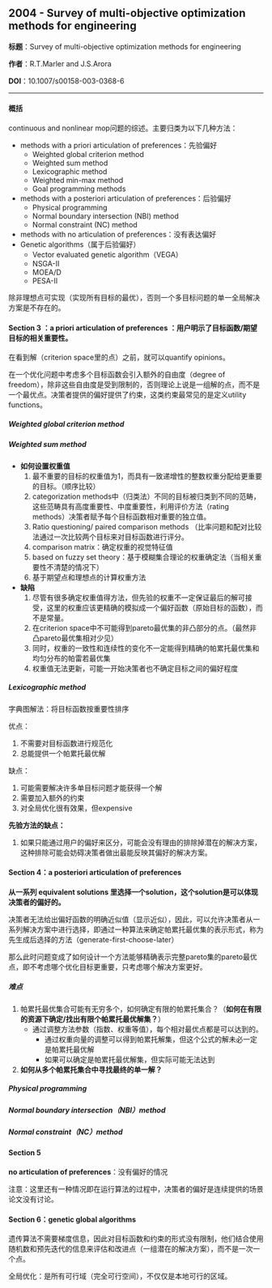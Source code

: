 ## 2004 - Survey of multi-objective optimization methods for engineering 

**标题**：Survey of multi-objective optimization methods for engineering

**作者**：R.T.Marler and J.S.Arora

**DOI**：10.1007/s00158-003-0368-6

---

#### 概括

continuous and nonlinear mop问题的综述。主要归类为以下几种方法：

- methods with a priori articulation of preferences：先验偏好
  - Weighted global criterion method
  - Weighted sum method
  - Lexicographic method
  - Weighted min-max method
  - Goal programming methods
- methods with a posteriori articulation of preferences：后验偏好
  - Physical programming
  - Normal boundary intersection (NBI) method
  - Normal constraint (NC) method
- methods with no articulation of preferences：没有表达偏好
- Genetic algorithms（属于后验偏好）
  - Vector evaluated genetic algorithm（VEGA）
  - NSGA-II
  - MOEA/D
  - PESA-II

除非理想点可实现（实现所有目标的最优），否则一个多目标问题的单一全局解决方案是不存在的。

#### Section 3 ：**a priori articulation of preferences** ：用户明示了目标函数/期望目标的相关重要性。

在看到解（criterion space里的点）之前，就可以quantify opinions。

在一个优化问题中考虑多个目标函数会引入额外的自由度（degree of freedom），除非这些自由度是受到限制的，否则理论上说是一组解的点，而不是一个最优点。决策者提供的偏好提供了约束，这类约束最常见的是定义utility functions。

##### Weighted global criterion method

##### Weighted sum method

- **如何设置权重值**
  1. 最不重要的目标的权重值为1，而具有一致递增性的整数权重分配给更重要的目标。（顺序比较）
  2. categorization methods中（归类法）不同的目标被归类到不同的范畴，这些范畴具有高度重要性、中度重要性，利用评价方法（rating methods）决策者赋予每个目标函数相对重要的独立值。
  3. Ratio questioning/ paired comparison methods （比率问题和配对比较法通过一次比较两个目标来对目标函数进行评分。
  4. comparison matrix：确定权重的视觉特征值
  5. based on fuzzy set theory：基于模糊集合理论的权重确定法（当相关重要性不清楚的情况下）
  6. 基于期望点和理想点的计算权重方法
- **缺陷**
  1. 尽管有很多确定权重值得方法，但先验的权重不一定保证最后的解可接受，这里的权重应该更精确的模拟成一个偏好函数（原始目标的函数），而不是常量。
  2. 在criterion space中不可能得到pareto最优集的非凸部分的点。（最然非凸pareto最优集相对少见）
  3. 同时，权重的一致性和连续性的变化不一定能得到精确的帕累托最优集和均匀分布的帕雷若最优集
  4. 权重值无法更新，可能一开始决策者也不确定目标之间的偏好程度

##### Lexicographic method

字典图解法：将目标函数按重要性排序

优点：

1. 不需要对目标函数进行规范化
2. 总能提供一个帕累托最优解

缺点：

1. 可能需要解决许多单目标问题才能获得一个解
2. 需要加入额外的约束
3. 对全局优化很有效果，但expensive

**先验方法的缺点：**

1. 如果只能通过用户的偏好来区分，可能会没有理由的排除掉潜在的解决方案，这种排除可能会妨碍决策者做出最能反映其偏好的解决方案。

#### Section 4：**a posteriori articulation of preferences**

**从一系列 equivalent solutions 里选择一个solution，这个solution是可以体现决策者的偏好的。**

决策者无法给出偏好函数的明确近似值（显示近似），因此，可以允许决策者从一系列解决方案中进行选择，即通过一种算法来确定帕累托最优集的表示形式，称为先生成后选择的方法（generate-first-choose-later）

那么此时问题变成了如何设计一个方法能够精确表示完整pareto集的pareto最优点，即不考虑哪个优化目标更重要，只考虑哪个解决方案更好。

##### 难点

1. 帕累托最优集合可能有无穷多个，如何确定有限的帕累托集合？（**如何在有限的资源下确定/找出有限个帕累托最优解集？**）
   - 通过调整方法参数（指数、权重等值），每个相对最优点都是可以达到的。
     - 通过权重向量的调整可以得到帕累托解集，但这个公式的解未必一定是帕累托最优解
     - 如果可以确定是帕累托最优解集，但实际可能无法达到
2. **如何从多个帕累托集合中寻找最终的单一解？**

##### Physical programming



##### Normal boundary intersection（NBI）method



##### Normal constraint（NC）method



#### Section 5

**no articulation of preferences**：没有偏好的情况

注意：这里还有一种情况即在运行算法的过程中，决策者的偏好是连续提供的场景论文没有讨论。



#### Section 6：**genetic global algorithms**

遗传算法不需要梯度信息，因此对目标函数和约束的形式没有限制，他们结合使用随机数和预先迭代的信息来评估和改进点（一组潜在的解决方案），而不是一次一个点。

全局优化：是所有可行域（完全可行空间），不仅仅是本地可行的区域。

